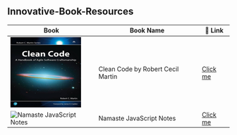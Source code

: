## Innovative-Book-Resources

| Book  |  Book Name | 🔗 Link |
| ------------- | ------------- |------------- |
|![Clean Code](/utils/images.png)| Clean Code by Robert Cecil Martin | [Click me](Clean%20Code.pdf )  |
|![Namaste JavaScript Notes](/utils/namasteJS.png)| Namaste JavaScript Notes | [Click me](https://github.com/vaibhav-raj/E-books/blob/main/Akshay%20Saini%20-%20Notes.pdf )  |

